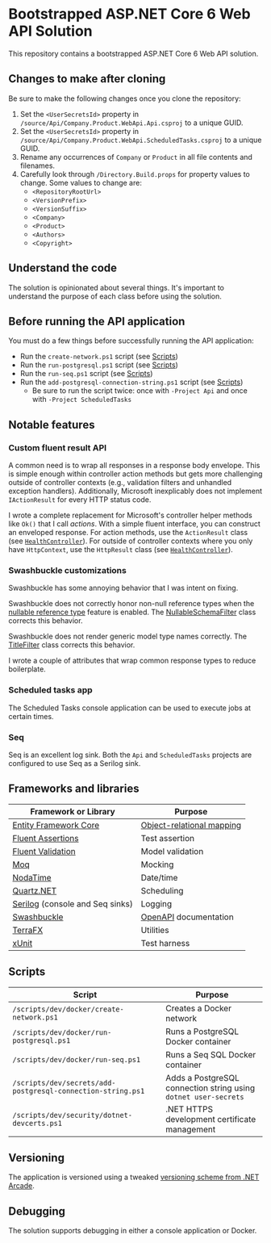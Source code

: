 # Bootstrapped ASP.NET Core 6 Web API Solution

This repository contains a bootstrapped ASP.NET Core 6 Web API solution.

## Changes to make after cloning

Be sure to make the following changes once you clone the repository:

1. Set the `<UserSecretsId>` property in `/source/Api/Company.Product.WebApi.Api.csproj` to a unique GUID.
2. Set the `<UserSecretsId>` property in `/source/Api/Company.Product.WebApi.ScheduledTasks.csproj` to a unique GUID.
3. Rename any occurrences of `Company` or `Product` in all file contents and filenames.
4. Carefully look through `/Directory.Build.props` for property values to change. Some values to change are:
    - `<RepositoryRootUrl>`
    - `<VersionPrefix>`
    - `<VersionSuffix>`
    - `<Company>`
    - `<Product>`
    - `<Authors>`
    - `<Copyright>`

## Understand the code

The solution is opinionated about several things. It's important to understand the purpose of each class before using the solution.

## Before running the API application

You must do a few things before successfully running the API application:

- Run the `create-network.ps1` script (see [Scripts](#scripts))
- Run the `run-postgresql.ps1` script (see [Scripts](#scripts))
- Run the `run-seq.ps1` script (see [Scripts](#scripts))
- Run the `add-postgresql-connection-string.ps1` script (see [Scripts](#scripts))
  - Be sure to run the script twice: once with `-Project Api` and once with `-Project ScheduledTasks`

## Notable features

### Custom fluent result API

A common need is to wrap all responses in a response body envelope. This is simple enough within controller action methods but gets more challenging outside of controller contexts (e.g., validation filters and unhandled exception handlers). Additionally, Microsoft inexplicably does not implement `IActionResult` for every HTTP status code.

I wrote a complete replacement for Microsoft's controller helper methods like `Ok()` that I call _actions_. With a simple fluent interface, you can construct an enveloped response. For action methods, use the `ActionResult` class (see [`HealthController`](source/Api/Controllers/Health/HealthController.cs)). For outside of controller contexts where you only have `HttpContext`, use the `HttpResult` class (see [`HealthController`](source/Api/ExceptionHandlers/UnhandledExceptionHandler.cs)).

### Swashbuckle customizations

Swashbuckle has some annoying behavior that I was intent on fixing.

Swashbuckle does not correctly honor non-null reference types when the [nullable reference type](https://docs.microsoft.com/en-us/dotnet/csharp/nullable-references) feature is enabled. The [NullableSchemaFilter](source/Api/Swashbuckle/NullableSchemaFilter.cs) class corrects this behavior.

Swashbuckle does not render generic model type names correctly. The [TitleFilter](source/Api/Swashbuckle/TitleFilter.cs) class corrects this behavior.

I wrote a couple of attributes that wrap common response types to reduce boilerplate.

### Scheduled tasks app

The Scheduled Tasks console application can be used to execute jobs at certain times.

### Seq

Seq is an excellent log sink. Both the `Api` and `ScheduledTasks` projects are configured to use Seq as a Serilog sink.

## Frameworks and libraries

| Framework or Library | Purpose |
| -------------------- | ------- |
| [Entity Framework Core](https://docs.microsoft.com/en-us/ef/core/) | [Object-relational mapping](https://en.wikipedia.org/wiki/Object%E2%80%93relational_mapping)
| [Fluent Assertions](https://fluentassertions.com/) | Test assertion |
| [Fluent Validation](https://fluentvalidation.net/) | Model validation |
| [Moq](https://github.com/moq/moq) | Mocking |
| [NodaTime](https://nodatime.org/) | Date/time |
| [Quartz.NET](https://www.quartz-scheduler.net/) | Scheduling |
| [Serilog](https://serilog.net/) (console and Seq sinks) | Logging |
| [Swashbuckle](https://docs.microsoft.com/en-us/aspnet/core/tutorials/getting-started-with-swashbuckle?view=aspnetcore-6.0&tabs=visual-studio) | [OpenAPI](https://swagger.io/) documentation |
| [TerraFX](https://github.com/terrafx/terrafx) | Utilities |
| [xUnit](https://xunit.net/) | Test harness |

## Scripts

| Script | Purpose |
| ------ | ------- |
| `/scripts/dev/docker/create-network.ps1` | Creates a Docker network |
| `/scripts/dev/docker/run-postgresql.ps1` | Runs a PostgreSQL Docker container |
| `/scripts/dev/docker/run-seq.ps1` | Runs a Seq SQL Docker container |
| `/scripts/dev/secrets/add-postgresql-connection-string.ps1` | Adds a PostgreSQL connection string using `dotnet user-secrets` |
| `/scripts/dev/security/dotnet-devcerts.ps1` | .NET HTTPS development certificate management |

## Versioning

The application is versioned using a tweaked [versioning scheme from .NET Arcade](https://github.com/dotnet/arcade/blob/main/Documentation/CorePackages/Versioning.md).

## Debugging

The solution supports debugging in either a console application or Docker.

